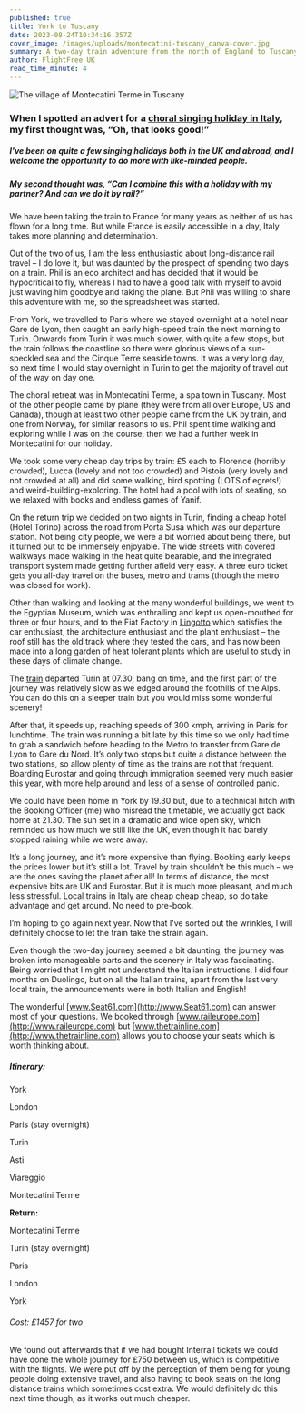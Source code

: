 ```yaml
---
published: true
title: York to Tuscany
date: 2023-08-24T10:34:16.357Z
cover_image: /images/uploads/montecatini-tuscany_canva-cover.jpg
summary: A two-day train adventure from the north of England to Tuscany
author: FlightFree UK
read_time_minute: 4
---
```

![](/images/uploads/montecatini-tuscany_canva-body.jpg "The village of Montecatini Terme in Tuscany")

### When I spotted an advert for a [choral singing holiday in Italy](http://www.choritalia.com), my first thought was, “Oh, that looks good!”

##### I've been on quite a few singing holidays both in the UK and abroad, and I welcome the opportunity to do more with like-minded people.

##### My second thought was, “Can I combine this with a holiday with my partner? And can we do it by rail?” 

We have been taking the train to France for many years as neither of us has flown for a long time. But while France is easily accessible in a day, Italy takes more planning and determination. 

Out of the two of us, I am the less enthusiastic about long-distance rail travel – I do love it, but was daunted by the prospect of spending two days on a train. Phil is an eco architect and has decided that it would be hypocritical to fly, whereas I had to have a good talk with myself to avoid just waving him goodbye and taking the plane. But Phil was willing to share this adventure with me, so the spreadsheet was started.

From York, we travelled to Paris where we stayed overnight at a hotel near Gare de Lyon, then caught an early high-speed train the next morning to Turin. Onwards from Turin it was much slower, with quite a few stops, but the train follows the coastline so there were glorious views of a sun-speckled sea and the Cinque Terre seaside towns. It was a very long day, so next time I would stay overnight in Turin to get the majority of travel out of the way on day one.

The choral retreat was in Montecatini Terme, a spa town in Tuscany. Most of the other people came by plane (they were from all over Europe, US and Canada), though at least two other people came from the UK by train, and one from Norway, for similar reasons to us. Phil spent time walking and exploring while I was on the course, then we had a further week in Montecatini for our holiday.

We took some very cheap day trips by train: £5 each to Florence (horribly crowded), Lucca (lovely and not too crowded) and Pistoia (very lovely and not crowded at all) and did some walking, bird spotting (LOTS of egrets!) and weird-building-exploring. The hotel had a pool with lots of seating, so we relaxed with books and endless games of Yanif.

On the return trip we decided on two nights in Turin, finding a cheap hotel (Hotel Torino) across the road from Porta Susa which was our departure station. Not being city people, we were a bit worried about being there, but it turned out to be immensely enjoyable. The wide streets with covered walkways made walking in the heat quite bearable, and the integrated transport system made getting further afield very easy. A three euro ticket gets you all-day travel on the buses, metro and trams (though the metro was closed for work). 

Other than walking and looking at the many wonderful buildings, we went to the Egyptian Museum, which was enthralling and kept us open-mouthed for three or four hours, and to the Fiat Factory in [Lingotto](https://en.wikipedia.org/wiki/Lingotto) which satisfies the car enthusiast, the architecture enthusiast and the plant enthusiast – the roof still has the old track where they tested the cars, and has now been made into a long garden of heat tolerant plants which are useful to study in these days of climate change.

The [train](http://www.trenitalia.com) departed Turin at 07.30, bang on time, and the first part of the journey was relatively slow as we edged around the foothills of the Alps. You can do this on a sleeper train but you would miss some wonderful scenery! 

After that, it speeds up, reaching speeds of 300 kmph, arriving in Paris for lunchtime. The train was running a bit late by this time so we only had time to grab a sandwich before heading to the Metro to transfer from Gare de Lyon to Gare du Nord. It’s only two stops but quite a distance between the two stations, so allow plenty of time as the trains are not that frequent. Boarding Eurostar and going through immigration seemed very much easier this year, with more help around and less of a sense of controlled panic. 

We could have been home in York by 19.30 but, due to a technical hitch with the Booking Officer (me) who misread the timetable, we actually got back home at 21.30. The sun set in a dramatic and wide open sky, which reminded us how much we still like the UK, even though it had barely stopped raining while we were away.

It’s a long journey, and it’s more expensive than flying. Booking early keeps the prices lower but it’s still a lot. Travel by train shouldn’t be this much – we are the ones saving the planet after all! In terms of distance, the most expensive bits are UK and Eurostar. But it is much more pleasant, and much less stressful. Local trains in Italy are cheap cheap cheap, so do take advantage and get around. No need to pre-book.

I’m hoping to go again next year. Now that I’ve sorted out the wrinkles, I will definitely choose to let the train take the strain again.

Even though the two-day journey seemed a bit daunting, the journey was broken into manageable parts and the scenery in Italy was fascinating. Being worried that I might not understand the Italian instructions, I did four months on Duolingo, but on all the Italian trains, apart from the last very local train, the announcements were in both Italian and English!

The wonderful [www.Seat61.com](http://www.Seat61.com) can answer most of your questions. We booked through [www.raileurope.com](http://www.raileurope.com) but [www.thetrainline.com](http://www.thetrainline.com) allows you to choose your seats which is worth thinking about.

##### Itinerary:

York

London

Paris (stay overnight)

Turin

Asti

Viareggio

Montecatini Terme

**Return:**

Montecatini Terme

Turin (stay overnight)

Paris

London

York

###### Cost: £1457 for two

We found out afterwards that if we had bought Interrail tickets we could have done the whole journey for £750 between us, which is competitive with the flights. We were put off by the perception of them being for young people doing extensive travel, and also having to book seats on the long distance trains which sometimes cost extra. We would definitely do this next time though, as it works out much cheaper.